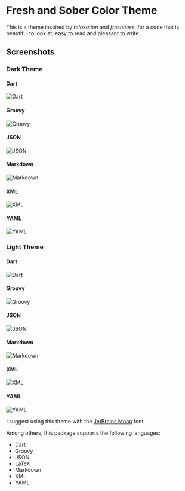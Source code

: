 # Fresh and Sober Color Theme

This is a theme inspired by *relaxation* and *freshness*, for a code that is beautiful to look at, easy to read and pleasant to write.

## Screenshots

### Dark Theme

#### Dart

![Dart](/screenshots/screenshot-dark-dart-1.png)

#### Groovy

![Groovy](/screenshots/screenshot-dark-groovy-1.png)

#### JSON

![JSON](/screenshots/screenshot-dark-json-1.png)

#### Markdown

![Markdown](/screenshots/screenshot-dark-markdown-1.png)

#### XML

![XML](/screenshots/screenshot-dark-xml-1.png)

#### YAML

![YAML](/screenshots/screenshot-dark-yaml-1.png)

### Light Theme

#### Dart

![Dart](/screenshots/screenshot-light-dart-1.png)

#### Groovy

![Groovy](/screenshots/screenshot-light-groovy-1.png)

#### JSON

![JSON](/screenshots/screenshot-light-json-1.png)

#### Markdown

![Markdown](/screenshots/screenshot-light-markdown-1.png)

#### XML

![XML](/screenshots/screenshot-light-xml-1.png)

#### YAML

![YAML](/screenshots/screenshot-light-yaml-1.png)

I suggest using this theme with the [JetBrains Mono](https://www.jetbrains.com/lp/mono/) font.

Among others, this package supports the following languages:

* Dart
* Groovy
* JSON
* LaTeX
* Markdown
* XML
* YAML

